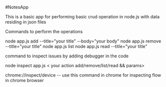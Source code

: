  #NotesApp

 This is a basic app for performing basic crud operation in node.js with data residing in json files

 Commands to perform the operations

 node app.js add --title="your title" --body="your body"
 node app.js remove --title="your title"
 node app.js list
 node app.js read --title="your title"

 command to inspect issues by adding debugger in the code

 node inspect app.js < your action add/remove/list/read && params>

 chrome://inspect/device  -- use this command in chrome for inspecting flow in chrome browser